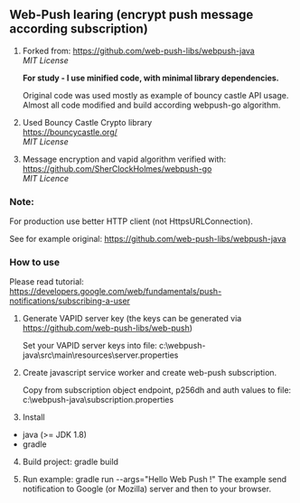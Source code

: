 ## Web-Push learing (encrypt push message according subscription)


1. Forked from:
  https://github.com/web-push-libs/webpush-java  
  *MIT License*
   
      **For study - I use minified code, with minimal library dependencies.**
  
     Original code was used mostly as example of bouncy castle API usage.  
     Almost all code modified and build according webpush-go algorithm.  
   
2. Used Bouncy Castle Crypto library  
   https://bouncycastle.org/   
   *MIT License*  

3. Message encryption and vapid algorithm verified with:  
   https://github.com/SherClockHolmes/webpush-go  
   *MIT Licence*


### Note: 
   For production use better HTTP client (not HttpsURLConnection).
   
   See for example original: https://github.com/web-push-libs/webpush-java
   
### How to use

Please read tutorial:
https://developers.google.com/web/fundamentals/push-notifications/subscribing-a-user


1. Generate VAPID server key
  (the keys can be generated via https://github.com/web-push-libs/web-push)
  
      Set your VAPID server keys into file: 
  c:\webpush-java\src\main\resources\server.properties
  
2. Create javascript service worker and create web-push subscription.

    Copy from subscription object endpoint, p256dh and auth values to file:
   c:\webpush-java\subscription.properties

3. Install 
- java  (>= JDK 1.8)
- gradle  

4. Build project:
   gradle build
   
5. Run example:
   gradle run --args="Hello Web Push !"
   The example send notification to Google (or Mozilla) server and then to your browser.
   
